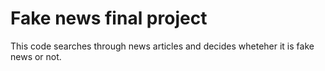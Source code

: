 # Fake news final project
This code searches through news articles and decides wheteher it is fake news or not. 
